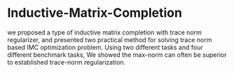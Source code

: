 # Inductive-Matrix-Completion
we proposed a type of inductive matrix completion with trace norm regularizer, and presented two practical method for solving trace norm based IMC optimization problem. Using two different tasks and four different benchmark tasks, We showed the max-norm can often be superior to established trace-norm regularization. 
